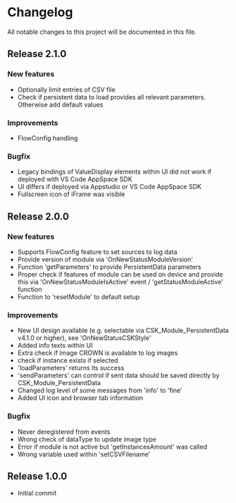 # Changelog
All notable changes to this project will be documented in this file.

## Release 2.1.0

### New features
- Optionally limit entries of CSV file
- Check if persistent data to load provides all relevant parameters. Otherwise add default values

### Improvements
- FlowConfig handling

### Bugfix
- Legacy bindings of ValueDisplay elements within UI did not work if deployed with VS Code AppSpace SDK
- UI differs if deployed via Appstudio or VS Code AppSpace SDK
- Fullscreen icon of iFrame was visible

## Release 2.0.0

### New features
- Supports FlowConfig feature to set sources to log data
- Provide version of module via 'OnNewStatusModuleVersion'
- Function 'getParameters' to provide PersistentData parameters
- Proper check if features of module can be used on device and provide this via 'OnNewStatusModuleIsActive' event / 'getStatusModuleActive' function
- Function to 'resetModule' to default setup

### Improvements
- New UI design available (e.g. selectable via CSK_Module_PersistentData v4.1.0 or higher), see 'OnNewStatusCSKStyle'
- Added info texts within UI
- Extra check if Image CROWN is available to log images
- check if instance exists if selected
- 'loadParameters' returns its success
- 'sendParameters' can control if sent data should be saved directly by CSK_Module_PersistentData
- Changed log level of some messages from 'info' to 'fine'
- Added UI icon and browser tab information

### Bugfix
- Never deregistered from events
- Wrong check of dataType to update image type
- Error if module is not active but 'getInstancesAmount' was called
- Wrong variable used within 'setCSVFilename'

## Release 1.0.0
- Initial commit